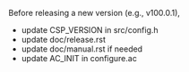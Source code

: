 Before releasing a new version (e.g., v100.0.1),
- update CSP_VERSION in src/config.h
- update doc/release.rst
- update doc/manual.rst if needed
- update AC_INIT in configure.ac

